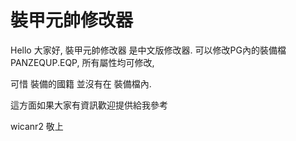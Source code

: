 # 裝甲元帥修改器 #

Hello 大家好, 裝甲元帥修改器 是中文版修改器.
可以修改PG內的裝備檔 PANZEQUP.EQP, 所有屬性均可修改,

可惜 裝備的國籍 並沒有在 裝備檔內.

這方面如果大家有資訊歡迎提供給我參考

wicanr2 敬上